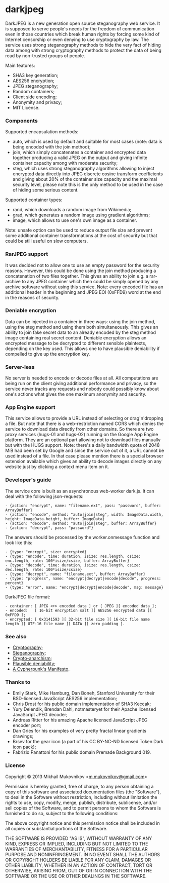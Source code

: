 darkjpeg
========

DarkJPEG is a new generation open source steganography web service. It is supposed to serve people's needs for the freedom of communication even in those countries which break human rights by forcing some kind of Internet censorship or even denying to use cryptography by law. The service uses strong steganography methods to hide the very fact of hiding data among with strong cryptography methods to protect the data of being read by non-trusted groups of people.

Main features:
- SHA3 key generation;
- AES256 encryption;
- JPEG steganography;
- Random containers;
- Client side encoding;
- Anonymity and privacy;
- MIT License.

### Components

Supported encapsulation methods:
- auto, which is used by default and suitable for most cases (note: data is being encoded with the join method);
- join, which simply concatenates a container and encrypted data together producing a valid JPEG on the output and giving infinite container capacity among with moderate security;
- steg, which uses strong steganography algorithms allowing to inject encrypted data directly into JPEG discrete cosine transform coefficients and giving about 20% of the container size capacity and the maximal security level, please note this is the only method to be used in the case of hiding some serious content.

Supported container types:
- rand, which downloads a random image from Wikimedia;
- grad, which generates a random image using gradient algorithms;
- image, which allows to use one's own image as a container.

Note: unsafe option can be used to reduce output file size and prevent some additional container transformations at the cost of security but that could be still useful on slow computers.

### RarJPEG support

It was decided not to allow one to use an empty password for the security reasons. However, this could be done using the join method producing a concatenation of two files together. This gives an ability to join e.g. a rar-archive to any JPEG container which then could be simply opened by any archive software without using this service. Note: every encoded file has an additional header in the beginning and JPEG EOI (0xFFD9) word at the end in the reasons of security.

### Deniable encryption

Data can be injected in a container in three ways: using the join method, using the steg method and using them both simultaneously. This gives an ability to join fake secret data to an already encoded by the steg method image containing real secret content. Deniable encryption allows an encrypted message to be decrypted to different sensible plaintexts, depending on the key used. This allows one to have plausible deniability if compelled to give up the encryption key.

### Server-less

No server is needed to encode or decode files at all. All computations are being run on the client giving additional performance and privacy, so the service never tracks any requests and nobody could possibly know about one's actions what gives the one maximum anonymity and security.

### App Engine support

This service allows to provide a URL instead of selecting or drag'n'dropping a file. But note that there is a web-restriction named CORS which denies the service to download data directly from other domains. So there are two proxy services (hugs-01 and hugs-02) running on the Google App Engine platform. They are an optional part allowing not to download files manually but with the HUGS support. Note: there's a daily bandwidth quota of 2048 MiB had been set by Google and since the service out of it, a URL cannot be used instead of a file. In that case please mention there is a special browser extension available which gives an ability to decode images directly on any website just by clicking a context menu item on it.

### Developer's guide

The service core is built as an asynchronous web-worker dark.js. It can deal with the following json-requests:
```
- {action: "encrypt", name: "filename.ext", pass: "password", buffer: ArrayBuffer}
- {action: "encode", method: "auto|join|steg", width: ImageData.width, height: ImageData.height, buffer: ImageData}
- {action: "decode", method: "auto|join|steg", buffer: ArrayBuffer}
- {action: "decrypt", pass: "password"}
```

The answers should be processed by the worker.onmessage function and look like this:
```
- {type: "encrypt", size: encrypted}
- {type: "encode", time: duration, isize: res.length, csize: enc.length, rate: 100*isize/csize, buffer: ArrayBuffer}
- {type: "decode", time: duration, isize: res.length, csize: dec.length, rate: 100*isize/csize}
- {type: "decrypt", name: "filename.ext", buffer: ArrayBuffer}
- {type: "progress", name: "encrypt|decrypt|encode|decode", progress: percent}
- {type: "error", name: "encrypt|decrypt|encode|decode", msg: message}
```

DarkJPEG file format:
```
- container: [ JPEG <+> encoded data ] or [ JPEG ][ encoded data ];
- encoded:   [ 16-bit encryption salt ][ AES256 encrypted data ][ 0xFFD9 ];
- encrypted: [ 0x3141593 ][ 32-bit file size ][ 16-bit file name length ][ UTF-16 file name ][ DATA ][ zero padding ].
```

### See also

- [Cryptography](http://en.wikipedia.org/wiki/Cryptography);
- [Steganography](http://en.wikipedia.org/wiki/Steganography);
- [Crypto-anarchism](http://en.wikipedia.org/wiki/Crypto-anarchism);
- [Plausible deniability](http://en.wikipedia.org/wiki/Plausible_deniability);
- [A Cypherpunk's Manifesto](http://www.activism.net/cypherpunk/manifesto.html).

### Thanks to

- Emily Stark, Mike Hamburg, Dan Boneh, Stanford University for their BSD-licensed JavaScript AES256 implementation;
- Chris Drost for his public domain implementation of SHA3 Keccak;
- Yury Delendik, Brendan Dahl, notmasteryet for their Apache licensed JavaScript JPEG decoder;
- Andreas Ritter for his amazing Apache licensed JavaScript JPEG encoder port;
- Dan Gries for his examples of very pretty fractal linear gradients drawings;
- Brsev for the gear icon (a part of his CC BY-NC-ND licensed Token Dark icon pack);
- Fabrizio Panattoni for his public domain Premade Background 019.

### License

Copyright © 2013 Mikhail Mukovnikov &lt;m.mukovnikov@gmail.com&gt;

Permission is hereby granted, free of charge, to any person obtaining a copy of this software and associated documentation files (the "Software"), to deal in the Software without restriction, including without limitation the rights to use, copy, modify, merge, publish, distribute, sublicense, and/or sell copies of the Software, and to permit persons to whom the Software is furnished to do so, subject to the following conditions:

The above copyright notice and this permission notice shall be included in all copies or substantial portions of the Software.

THE SOFTWARE IS PROVIDED "AS IS", WITHOUT WARRANTY OF ANY KIND, EXPRESS OR IMPLIED, INCLUDING BUT NOT LIMITED TO THE WARRANTIES OF MERCHANTABILITY, FITNESS FOR A PARTICULAR PURPOSE AND NONINFRINGEMENT. IN NO EVENT SHALL THE AUTHORS OR COPYRIGHT HOLDERS BE LIABLE FOR ANY CLAIM, DAMAGES OR OTHER LIABILITY, WHETHER IN AN ACTION OF CONTRACT, TORT OR OTHERWISE, ARISING FROM, OUT OF OR IN CONNECTION WITH THE SOFTWARE OR THE USE OR OTHER DEALINGS IN THE SOFTWARE.
